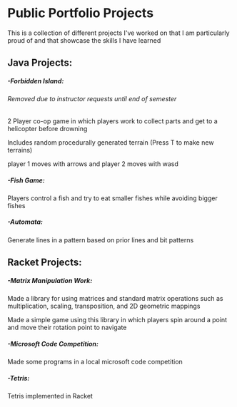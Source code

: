 # Public Portfolio Projects
This is a collection of different projects I've worked on that I am particularly proud of and that showcase the skills I have learned

## Java Projects:

##### -Forbidden Island:

###### Removed due to instructor requests until end of semester

2 Player co-op game in which players work to collect parts and get to a helicopter before drowning

Includes random procedurally generated terrain (Press T to make new terrains)

player 1 moves with arrows and player 2 moves with wasd

##### -Fish Game:

Players control a fish and try to eat smaller fishes while avoiding bigger fishes

##### -Automata:

Generate lines in a pattern based on prior lines and bit patterns

## Racket Projects:

##### -Matrix Manipulation Work:

Made a library for using matrices and standard matrix operations such as multiplication, scaling, transposition, and 2D geometric mappings

Made a simple game using this library in which players spin around a point and move their rotation point to navigate

##### -Microsoft Code Competition:

Made some programs in a local microsoft code competition

##### -Tetris:

Tetris implemented in Racket
